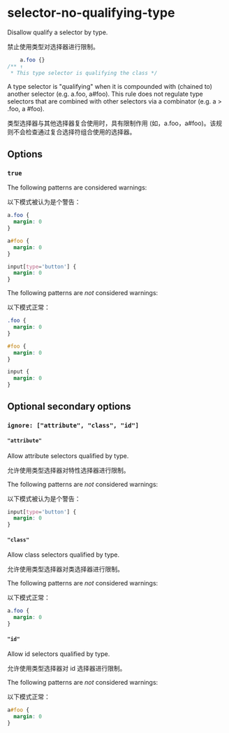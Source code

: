 # selector-no-qualifying-type

Disallow qualify a selector by type.

禁止使用类型对选择器进行限制。

```css
    a.foo {}
/** ↑
 * This type selector is qualifying the class */
```

A type selector is "qualifying" when it is compounded with (chained to) another selector (e.g. a.foo, a#foo). This rule does not regulate type selectors that are combined with other selectors via a combinator (e.g. a > .foo, a #foo).

类型选择器与其他选择器复合使用时，具有限制作用 (如，a.foo，a#foo)。该规则不会检查通过复合选择符组合使用的选择器。

## Options

### `true`

The following patterns are considered warnings:

以下模式被认为是个警告：

```css
a.foo {
  margin: 0
}
```

```css
a#foo {
  margin: 0
}
```

```css
input[type='button'] {
  margin: 0
}
```

The following patterns are *not* considered warnings:

以下模式正常：

```css
.foo {
  margin: 0
}
```

```css
#foo {
  margin: 0
}
```

```css
input {
  margin: 0
}
```

## Optional secondary options

### `ignore: ["attribute", "class", "id"]`

#### `"attribute"`

Allow attribute selectors qualified by type.

允许使用类型选择器对特性选择器进行限制。

The following patterns are *not* considered warnings:

以下模式被认为是个警告：

```css
input[type='button'] {
  margin: 0
}
```

#### `"class"`

Allow class selectors qualified by type.

允许使用类型选择器对类选择器进行限制。

The following patterns are *not* considered warnings:

以下模式正常：

```css
a.foo {
  margin: 0
}
```

#### `"id"`

Allow id selectors qualified by type.

允许使用类型选择器对 id 选择器进行限制。

The following patterns are *not* considered warnings:

以下模式正常：

```css
a#foo {
  margin: 0
}
```
